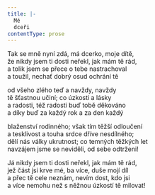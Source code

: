 ```yaml
---
title: |-
  Mé
  dceři
contentType: prose
---
```


Tak se mně nyní zdá, má dcerko, moje dítě,  
že nikdy jsem ti dosti neřekl, jak mám tě rád,  
a tolik jsem se přece o tebe nastrachoval  
a toužil, nechať dobrý osud ochrání tě

od všeho zlého teď a navždy, navždy  
tě šťastnou učiní; co úzkosti a lásky  
a radosti, též radosti buď tobě děkováno  
a díky buď za každý rok a za den každý

blaženství rodinného; však tím těžší odloučení  
a tesklivost a touha srdce dříve nesdílného;  
dělí nás války ukrutnost; co temných těžkých let  
navzájem jsme se neviděli, od sebe odtrženi!

Já nikdy jsem ti dosti neřekl, jak mám tě rád,  
jež část jsi krve mé, ba více, duše mojí díl  
a přec tě cele neznám, nevím dost, kdo jsi  
a více nemohu než s něžnou úzkostí tě milovat!
